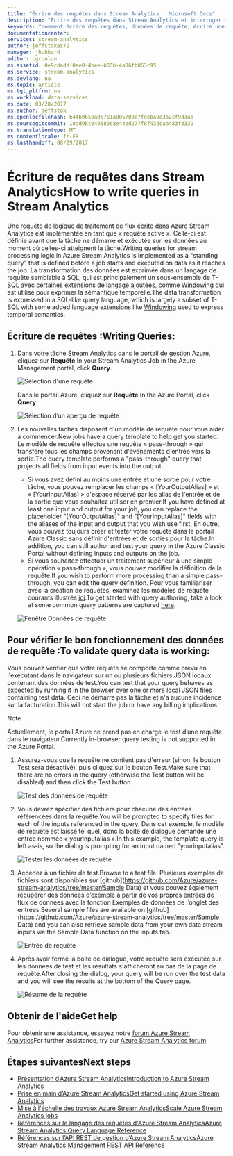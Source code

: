 ```yaml
---
title: "Écrire des requêtes dans Stream Analytics | Microsoft Docs"
description: "Écrire des requêtes dans Stream Analytics et interroger des données | segment du parcours d’apprentissage."
keywords: "comment écrire des requêtes, données de requête, écrire une requête, écriture de requêtes"
documentationcenter: 
services: stream-analytics
author: jeffstokes72
manager: jhubbard
editor: cgronlun
ms.assetid: 0e9cdadd-0ee0-4bee-b65b-4a06fb863c95
ms.service: stream-analytics
ms.devlang: na
ms.topic: article
ms.tgt_pltfrm: na
ms.workload: data-services
ms.date: 03/28/2017
ms.author: jeffstok
ms.openlocfilehash: b44b0658a06761a805708e7fdeba9e3b2cf9d3ab
ms.sourcegitcommit: 18ad9bc049589c8e44ed277f8f43dcaa483f3339
ms.translationtype: MT
ms.contentlocale: fr-FR
ms.lasthandoff: 08/29/2017
---
```

# <a name="how-to-write-queries-in-stream-analytics"></a><span data-ttu-id="6602e-104">Écriture de requêtes dans Stream Analytics</span><span class="sxs-lookup"><span data-stu-id="6602e-104">How to write queries in Stream Analytics</span></span>
<span data-ttu-id="6602e-105">Une requête de logique de traitement de flux écrite dans Azure Stream Analytics est implémentée en tant que « requête active ». Celle-ci est définie avant que la tâche ne démarre et exécutée sur les données au moment où celles-ci atteignent la tâche.</span><span class="sxs-lookup"><span data-stu-id="6602e-105">Writing queries for stream processing logic in Azure Stream Analytics is implemented as a "standing query" that is defined before a job starts and executed on data as it reaches the job.</span></span> <span data-ttu-id="6602e-106">La transformation des données est exprimée dans un langage de requête semblable à SQL, qui est principalement un sous-ensemble de T-SQL avec certaines extensions de langage ajoutées, comme [Windowing](https://msdn.microsoft.com/library/azure/dn835019.aspx) qui est utilisé pour exprimer la sémantique temporelle.</span><span class="sxs-lookup"><span data-stu-id="6602e-106">The data transformation is expressed in a SQL-like query language, which is largely a subset of T-SQL with some added language extensions like [Windowing](https://msdn.microsoft.com/library/azure/dn835019.aspx) used to express temporal semantics.</span></span>

## <a name="writing-queries"></a><span data-ttu-id="6602e-107">Écriture de requêtes :</span><span class="sxs-lookup"><span data-stu-id="6602e-107">Writing Queries:</span></span>
1. <span data-ttu-id="6602e-108">Dans votre tâche Stream Analytics dans le portail de gestion Azure, cliquez sur **Requête**.</span><span class="sxs-lookup"><span data-stu-id="6602e-108">In your Stream Analytics Job in the Azure Management portal, click **Query**.</span></span>
   
    ![Sélection d'une requête](./media/stream-analytics-write-queries/1-stream-analytics-write-queries.png)  
   
    <span data-ttu-id="6602e-110">Dans le portail Azure, cliquez sur **Requête**.</span><span class="sxs-lookup"><span data-stu-id="6602e-110">In the Azure Portal, click **Query**.</span></span>
   
    ![Sélection d’un aperçu de requête](./media/stream-analytics-write-queries/query-preview-portal.png)  
2. <span data-ttu-id="6602e-112">Les nouvelles tâches disposent d'un modèle de requête pour vous aider à commencer.</span><span class="sxs-lookup"><span data-stu-id="6602e-112">New jobs have a query template to help get you started.</span></span> <span data-ttu-id="6602e-113">Le modèle de requête effectue une requête « pass-through » qui transfère tous les champs provenant d'événements d'entrée vers la sortie.</span><span class="sxs-lookup"><span data-stu-id="6602e-113">The query template performs a "pass-through" query that projects all fields from input events into the output.</span></span>  
   
   * <span data-ttu-id="6602e-114">Si vous avez défini au moins une entrée et une sortie pour votre tâche, vous pouvez remplacer les champs « [YourOutputAlias] » et « [YourInputAlias] » d'espace réservé par les alias de l'entrée et de la sortie que vous souhaitez utiliser en premier.</span><span class="sxs-lookup"><span data-stu-id="6602e-114">If you have defined at least one input and output for your job, you can replace the placeholder "[YourOutputAlias]" and "[YourInputAlias]" fields with the aliases of the input and output that you wish use first.</span></span> <span data-ttu-id="6602e-115">En outre, vous pouvez toujours créer et tester votre requête dans le portail Azure Classic sans définir d'entrées et de sorties pour la tâche.</span><span class="sxs-lookup"><span data-stu-id="6602e-115">In addition, you can still author and test your query in the Azure Classic Portal without defining inputs and outputs on the job.</span></span>
   * <span data-ttu-id="6602e-116">Si vous souhaitez effectuer un traitement supérieur à une simple opération « pass-through », vous pouvez modifier la définition de la requête.</span><span class="sxs-lookup"><span data-stu-id="6602e-116">If you wish to perform more processing than a simple pass-through, you can edit the query definition.</span></span> <span data-ttu-id="6602e-117">Pour vous familiariser avec la création de requêtes, examinez les modèles de requête courants illustrés [ici](stream-analytics-stream-analytics-query-patterns.md).</span><span class="sxs-lookup"><span data-stu-id="6602e-117">To get started with query authoring, take a look at some common query patterns are captured [here](stream-analytics-stream-analytics-query-patterns.md).</span></span>  
   
   ![Fenêtre Données de requête](./media/stream-analytics-write-queries/2-stream-analytics-write-queries.png)  

## <a name="to-validate-query-data-is-working"></a><span data-ttu-id="6602e-119">Pour vérifier le bon fonctionnement des données de requête :</span><span class="sxs-lookup"><span data-stu-id="6602e-119">To validate query data is working:</span></span>
<span data-ttu-id="6602e-120">Vous pouvez vérifier que votre requête se comporte comme prévu en l'exécutant dans le navigateur sur un ou plusieurs fichiers JSON locaux contenant des données de test.</span><span class="sxs-lookup"><span data-stu-id="6602e-120">You can test that your query behaves as expected by running it in the browser over one or more local JSON files containing test data.</span></span> <span data-ttu-id="6602e-121">Ceci ne démarre pas la tâche et n'a aucune incidence sur la facturation.</span><span class="sxs-lookup"><span data-stu-id="6602e-121">This will not start the job or have any billing implications.</span></span>

> [!NOTE]
> <span data-ttu-id="6602e-122">Actuellement, le portail Azure ne prend pas en charge le test d’une requête dans le navigateur.</span><span class="sxs-lookup"><span data-stu-id="6602e-122">Currently in-browser query testing is not supported in the Azure Portal.</span></span>  
> 
> 

1. <span data-ttu-id="6602e-123">Assurez-vous que la requête ne contient pas d'erreur (sinon, le bouton Test sera désactivé), puis cliquez sur le bouton Test.</span><span class="sxs-lookup"><span data-stu-id="6602e-123">Make sure that there are no errors in the query (otherwise the Test button will be disabled) and then click the Test button.</span></span>  
   
   ![Test des données de requête](./media/stream-analytics-write-queries/3-stream-analytics-write-queries.png)  
2. <span data-ttu-id="6602e-125">Vous devrez spécifier des fichiers pour chacune des entrées référencées dans la requête.</span><span class="sxs-lookup"><span data-stu-id="6602e-125">You will be prompted to specify files for each of the inputs referenced in the query.</span></span> <span data-ttu-id="6602e-126">Dans cet exemple, le modèle de requête est laissé tel quel, donc la boîte de dialogue demande une entrée nommée « yourinputalias ».</span><span class="sxs-lookup"><span data-stu-id="6602e-126">In this example, the template query is left as-is, so the dialog is prompting for an input named "yourinputalias".</span></span>  
   
   ![Tester les données de requête](./media/stream-analytics-write-queries/4-stream-analytics-write-queries.png)  
3. <span data-ttu-id="6602e-128">Accédez à un fichier de test.</span><span class="sxs-lookup"><span data-stu-id="6602e-128">Browse to a test file.</span></span> <span data-ttu-id="6602e-129">Plusieurs exemples de fichiers sont disponibles sur [github](https://github.com/Azure/azure-stream-analytics/tree/master/Sample Data) et vous pouvez également récupérer des données d’exemple à partir de vos propres entrées de flux de données avec la fonction Exemples de données de l’onglet des entrées.</span><span class="sxs-lookup"><span data-stu-id="6602e-129">Several sample files are available on [github](https://github.com/Azure/azure-stream-analytics/tree/master/Sample Data) and you can also retrieve sample data from your own data stream inputs via the Sample Data function on the inputs tab.</span></span>  
   
   ![Entrée de requête](./media/stream-analytics-write-queries/5-stream-analytics-write-queries.png)  
4. <span data-ttu-id="6602e-131">Après avoir fermé la boîte de dialogue, votre requête sera exécutée sur les données de test et les résultats s'afficheront au bas de la page de requête.</span><span class="sxs-lookup"><span data-stu-id="6602e-131">After closing the dialog, your query will be run over the test data and you will see the results at the bottom of the Query page.</span></span>  
   
   ![Résumé de la requête](./media/stream-analytics-write-queries/6-stream-analytics-write-queries.png)  

## <a name="get-help"></a><span data-ttu-id="6602e-133">Obtenir de l'aide</span><span class="sxs-lookup"><span data-stu-id="6602e-133">Get help</span></span>
<span data-ttu-id="6602e-134">Pour obtenir une assistance, essayez notre [forum Azure Stream Analytics](https://social.msdn.microsoft.com/Forums/en-US/home?forum=AzureStreamAnalytics)</span><span class="sxs-lookup"><span data-stu-id="6602e-134">For further assistance, try our [Azure Stream Analytics forum](https://social.msdn.microsoft.com/Forums/en-US/home?forum=AzureStreamAnalytics)</span></span>

## <a name="next-steps"></a><span data-ttu-id="6602e-135">Étapes suivantes</span><span class="sxs-lookup"><span data-stu-id="6602e-135">Next steps</span></span>
* [<span data-ttu-id="6602e-136">Présentation d’Azure Stream Analytics</span><span class="sxs-lookup"><span data-stu-id="6602e-136">Introduction to Azure Stream Analytics</span></span>](stream-analytics-introduction.md)
* [<span data-ttu-id="6602e-137">Prise en main d’Azure Stream Analytics</span><span class="sxs-lookup"><span data-stu-id="6602e-137">Get started using Azure Stream Analytics</span></span>](stream-analytics-real-time-fraud-detection.md)
* [<span data-ttu-id="6602e-138">Mise à l'échelle des travaux Azure Stream Analytics</span><span class="sxs-lookup"><span data-stu-id="6602e-138">Scale Azure Stream Analytics jobs</span></span>](stream-analytics-scale-jobs.md)
* [<span data-ttu-id="6602e-139">Références sur le langage des requêtes d'Azure Stream Analytics</span><span class="sxs-lookup"><span data-stu-id="6602e-139">Azure Stream Analytics Query Language Reference</span></span>](https://msdn.microsoft.com/library/azure/dn834998.aspx)
* [<span data-ttu-id="6602e-140">Références sur l’API REST de gestion d’Azure Stream Analytics</span><span class="sxs-lookup"><span data-stu-id="6602e-140">Azure Stream Analytics Management REST API Reference</span></span>](https://msdn.microsoft.com/library/azure/dn835031.aspx)

